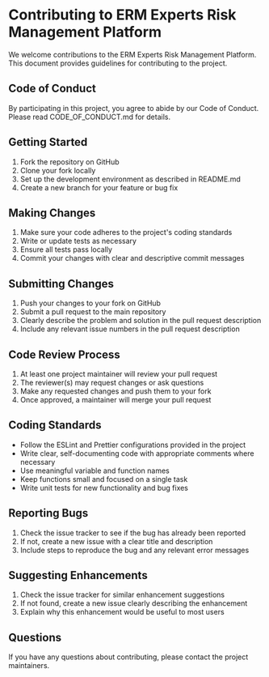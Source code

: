 # Contributing to ERM Experts Risk Management Platform

We welcome contributions to the ERM Experts Risk Management Platform. This document provides guidelines for contributing to the project.

## Code of Conduct

By participating in this project, you agree to abide by our Code of Conduct. Please read CODE_OF_CONDUCT.md for details.

## Getting Started

1. Fork the repository on GitHub
2. Clone your fork locally
3. Set up the development environment as described in README.md
4. Create a new branch for your feature or bug fix

## Making Changes

1. Make sure your code adheres to the project's coding standards
2. Write or update tests as necessary
3. Ensure all tests pass locally
4. Commit your changes with clear and descriptive commit messages

## Submitting Changes

1. Push your changes to your fork on GitHub
2. Submit a pull request to the main repository
3. Clearly describe the problem and solution in the pull request description
4. Include any relevant issue numbers in the pull request description

## Code Review Process

1. At least one project maintainer will review your pull request
2. The reviewer(s) may request changes or ask questions
3. Make any requested changes and push them to your fork
4. Once approved, a maintainer will merge your pull request

## Coding Standards

- Follow the ESLint and Prettier configurations provided in the project
- Write clear, self-documenting code with appropriate comments where necessary
- Use meaningful variable and function names
- Keep functions small and focused on a single task
- Write unit tests for new functionality and bug fixes

## Reporting Bugs

1. Check the issue tracker to see if the bug has already been reported
2. If not, create a new issue with a clear title and description
3. Include steps to reproduce the bug and any relevant error messages

## Suggesting Enhancements

1. Check the issue tracker for similar enhancement suggestions
2. If not found, create a new issue clearly describing the enhancement
3. Explain why this enhancement would be useful to most users

## Questions

If you have any questions about contributing, please contact the project maintainers.